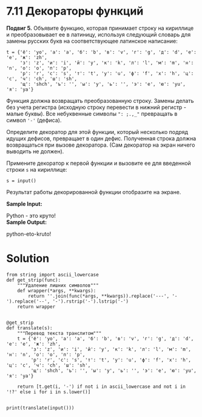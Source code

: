 # 7.11 Декораторы функций

**Подвиг 5.** Объявите функцию, которая принимает
строку на кириллице и преобразовывает ее в латиницу,
используя следующий словарь для замены русских букв
на соответствующее латинское написание:
```
t = {'ё': 'yo', 'а': 'a', 'б': 'b', 'в': 'v', 'г': 'g', 'д': 'd', 'е': 'e', 'ж': 'zh',
     'з': 'z', 'и': 'i', 'й': 'y', 'к': 'k', 'л': 'l', 'м': 'm', 'н': 'n', 'о': 'o', 'п': 'p',
     'р': 'r', 'с': 's', 'т': 't', 'у': 'u', 'ф': 'f', 'х': 'h', 'ц': 'c', 'ч': 'ch', 'ш': 'sh',
     'щ': 'shch', 'ъ': '', 'ы': 'y', 'ь': '', 'э': 'e', 'ю': 'yu', 'я': 'ya'}
```
Функция должна возвращать преобразованную строку.
Замены делать без учета регистра (исходную строку 
перевести в нижний регистр - малые буквы). Все 
небуквенные символы `": ;.,_"` превращать в символ `'-'` (дефиса).

Определите декоратор для этой функции, который несколько 
подряд идущих дефисов, превращает в один дефис.
Полученная строка должна возвращаться при вызове 
декоратора. (Сам декоратор на экран ничего выводить не должен).

Примените декоратор к первой функции и 
вызовите ее для введенной строки `s` на кириллице:

`s = input()`

Результат работы декорированной функции отобразите на экране.

**Sample Input:**

Python - это круто!\
**Sample Output:**

python-eto-kruto!

# Solution

```
from string import ascii_lowercase
def get_strip(func):
    """Удаление лишних символов"""
    def wrapper(*args, **kwargs):
        return ''.join(func(*args, **kwargs)).replace('---', '-').replace('--', '-').rstrip('-').lstrip('-')
    return wrapper


@get_strip
def translate(s):
    """Перевод текста транслитом"""
    t = {'ё': 'yo', 'а': 'a', 'б': 'b', 'в': 'v', 'г': 'g', 'д': 'd', 'е': 'e', 'ж': 'zh',
         'з': 'z', 'и': 'i', 'й': 'y', 'к': 'k', 'л': 'l', 'м': 'm', 'н': 'n', 'о': 'o', 'п': 'p',
         'р': 'r', 'с': 's', 'т': 't', 'у': 'u', 'ф': 'f', 'х': 'h', 'ц': 'c', 'ч': 'ch', 'ш': 'sh',
         'щ': 'shch', 'ъ': '', 'ы': 'y', 'ь': '', 'э': 'e', 'ю': 'yu', 'я': 'ya'}

    return [t.get(i, '-') if not i in ascii_lowercase and not i in '!?' else i for i in s.lower()]


print(translate(input()))
```
